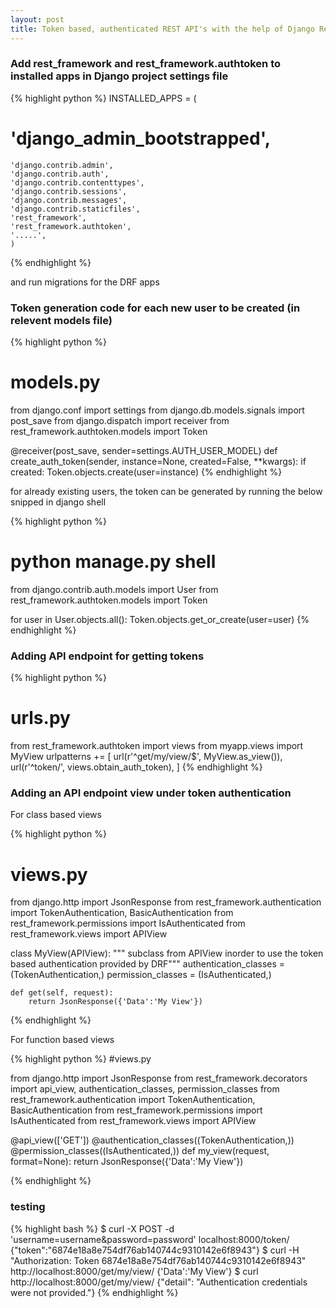 ```yaml
---
layout: post
title: Token based, authenticated REST API's with the help of Django Rest Framework
---
```


### Add rest_framework and rest_framework.authtoken to installed apps in Django project settings file

{% highlight python %}
INSTALLED_APPS = (
#    'django_admin_bootstrapped',
    'django.contrib.admin',
    'django.contrib.auth',
    'django.contrib.contenttypes',
    'django.contrib.sessions',
    'django.contrib.messages',
    'django.contrib.staticfiles',
    'rest_framework',
    'rest_framework.authtoken',
    '.....',
    )
{% endhighlight %}

and run migrations for the DRF apps

### Token generation code for each new user to be created (in relevent models file)

{% highlight python %}
# models.py

from django.conf import settings
from django.db.models.signals import post_save
from django.dispatch import receiver
from rest_framework.authtoken.models import Token

@receiver(post_save, sender=settings.AUTH_USER_MODEL)
def create_auth_token(sender, instance=None, created=False, **kwargs):
    if created:
        Token.objects.create(user=instance)
{% endhighlight %}

for already existing users, the token can be generated by running the below snipped in django shell

{% highlight python %}
# python manage.py shell
from django.contrib.auth.models import User
from rest_framework.authtoken.models import Token

for user in User.objects.all():
    Token.objects.get_or_create(user=user)
{% endhighlight %}

### Adding API endpoint for getting tokens

{% highlight python %}
# urls.py

from rest_framework.authtoken import views
from myapp.views import MyView
urlpatterns += [
    url(r'^get/my/view/$', MyView.as_view()),
    url(r'^token/', views.obtain_auth_token),
]
{% endhighlight %}

### Adding an API endpoint view under token authentication

For class based views

{% highlight python %}
# views.py

from django.http import JsonResponse
from rest_framework.authentication import TokenAuthentication, BasicAuthentication
from rest_framework.permissions import IsAuthenticated
from rest_framework.views import APIView

class MyView(APIView):
    """ subclass from APIView inorder to use the token based authentication provided by DRF"""
    authentication_classes = (TokenAuthentication,)
    permission_classes = (IsAuthenticated,)

    def get(self, request):
        return JsonResponse({'Data':'My View'})
{% endhighlight %}

For function based views

{% highlight python %}
#views.py

from django.http import JsonResponse
from rest_framework.decorators import api_view, authentication_classes, permission_classes
from rest_framework.authentication import TokenAuthentication, BasicAuthentication
from rest_framework.permissions import IsAuthenticated
from rest_framework.views import APIView

@api_view(['GET'])
@authentication_classes((TokenAuthentication,))
@permission_classes((IsAuthenticated,))
def my_view(request, format=None):
    return JsonResponse({'Data':'My View'})

{% endhighlight %}

### testing

{% highlight bash %}
$ curl -X POST -d 'username=username&password=password' localhost:8000/token/
{"token":"6874e18a8e754df76ab140744c9310142e6f8943"}
$ curl -H "Authorization: Token 6874e18a8e754df76ab140744c9310142e6f8943" http://localhost:8000/get/my/view/
{'Data':'My View'}
$ curl http://localhost:8000/get/my/view/
{"detail": "Authentication credentials were not provided."}
{% endhighlight %}
